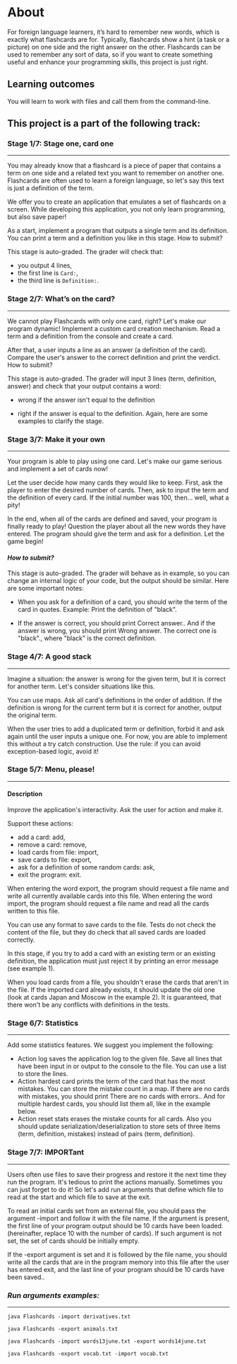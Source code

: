 # **About**



For foreign language learners, it’s hard to remember new words, which is exactly what flashcards are for. Typically, flashcards show a hint (a task or a picture) on one side and the right answer on the other. Flashcards can be used to remember any sort of data, so if you want to create something useful and enhance your programming skills, this project is just right.

## Learning outcomes


You will learn to work with files and call them from the command-line.

## **This project is a part of the following track:**

### **Stage 1/7: Stage one, card one**
___


You may already know that a flashcard is a piece of paper that contains a term on one side and a related text you want to remember on another one. Flashcards are often used to learn a foreign language, so let's say this text is just a definition of the term.

We offer you to create an application that emulates a set of flashcards on a screen. While developing this application, you not only learn programming, but also save paper!

As a start, implement a program that outputs a single term and its definition. You can print a term and a definition you like in this stage. How to submit?

This stage is auto-graded. The grader will check that:


+ you output 4 lines,
+ the first line is `Card:`,
 + the third line is `Definition:`.

### **Stage 2/7: What’s on the card?**
____
We cannot play Flashcards with only one card, right? Let's make our program dynamic! Implement a custom card creation mechanism. Read a term and a definition from the console and create a card.

After that, a user inputs a line as an answer (a definition of the card). Compare the user's answer to the correct definition and print the verdict. How to submit?

This stage is auto-graded. The grader will input 3 lines (term, definition, answer) and check that your output contains a word:

+ wrong if the answer isn't equal to the definition
  
+ right if the answer is equal to the definition.
Again, here are some examples to clarify the stage.

### **Stage 3/7: Make it your own**
____
Your program is able to play using one card. Let's make our game serious and implement a set of cards now!

Let the user decide how many cards they would like to keep. First, ask the player to enter the desired number of cards. Then, ask to input the term and the definition of every card. If the initial number was 100, then... well, what a pity!

In the end, when all of the cards are defined and saved, your program is finally ready to play! Question the player about all the new words they have entered. The program should give the term and ask for a definition. Let the game begin!

#### ***How to submit?***
This stage is auto-graded. The grader will behave as in example, so you can change an internal logic of your code, but the output should be similar. Here are some important notes:

+ When you ask for a definition of a card, you should write the term of the card in quotes. Example: Print the definition of "black".
  
+ If the answer is correct, you should print Correct answer.. And if the answer is wrong, you should print Wrong answer. The correct one is "black"., where "black" is the correct definition.
  

### **Stage 4/7: A good stack**
____
Imagine a situation: the answer is wrong for the given term, but it is correct for another term. Let's consider situations like this.

You can use maps. Ask all card's definitions in the order of addition. If the definition is wrong for the current term but it is correct for another, output the original term.

When the user tries to add a duplicated term or definition, forbid it and ask again until the user inputs a unique one. For now, you are able to implement this without a try catch construction. Use the rule: if you can avoid exception-based logic, avoid it!

### **Stage 5/7: Menu, please!**
____
#### **Description**

Improve the application's interactivity. Ask the user for action and make it.

Support these actions:

+ add a card: add,
+ remove a card: remove,
+ load cards from file: import,
+ save cards to file: export,
+ ask for a definition of some random cards: ask,
+ exit the program: exit.
  

When entering the word export, the program should request a file name and write all currently available cards into this file. When entering the word import, the program should request a file name and read all the cards written to this file.

You can use any format to save cards to the file. Tests do not check the content of the file, but they do check that all saved cards are loaded correctly.

In this stage, if you try to add a card with an existing term or an existing definition, the application must just reject it by printing an error message (see example 1).

When you load cards from a file, you shouldn't erase the cards that aren't in the file. If the imported card already exists, it should update the old one (look at cards Japan and Moscow in the example 2). It is guaranteed, that there won't be any conflicts with definitions in the tests.
### **Stage 6/7: Statistics**
____
Add some statistics features. We suggest you implement the following:

+ Action log saves the application log to the given file. Save all lines that have been input in or output to the console to the file. You can use a list to store the lines.
+ Action hardest card prints the term of the card that has the most mistakes. You can store the mistake count in a map. If there are no cards with mistakes, you should print There are no cards with errors.. And for multiple hardest cards, you should list them all, like in the example below.
+ Action reset stats erases the mistake counts for all cards.
Also you should update serialization/deserialization to store sets of three items (term, definition, mistakes) instead of pairs (term, definition).

### **Stage 7/7: IMPORTant**
___
Users often use files to save their progress and restore it the next time they run the program. It's tedious to print the actions manually. Sometimes you can just forget to do it! So let's add run arguments that define which file to read at the start and which file to save at the exit.

To read an initial cards set from an external file, you should pass the argument -import and follow it with the file name. If the argument is present, the first line of your program output should be 10 cards have been loaded. (hereinafter, replace 10 with the number of cards). If such argument is not set, the set of cards should be initially empty.

If the -export argument is set and it is followed by the file name, you should write all the cards that are in the program memory into this file after the user has entered exit, and the last line of your program should be 10 cards have been saved..

### ***Run arguments examples:***
___
```
java Flashcards -import derivatives.txt

java Flashcards -export animals.txt

java Flashcards -import words13june.txt -export words14june.txt

java Flashcards -export vocab.txt -import vocab.txt
```
